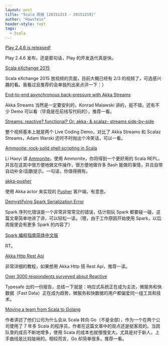 ```yaml
---
layout: post
title: "Scala 周报 [20151213 - 20151219]"
author: "Hawstein"
header-style: text
tags:
  - Scala
---
```


[Play 2.4.6 is released!](https://groups.google.com/forum/#!msg/play-framework/psGNQIC-b6Q/Mdx0JjCLAAAJ)

Play 2.4.6 发布，还是那句话，Play 的开发迭代真是快。

[Scala eXchange 2015](https://skillsmatter.com/conferences/6862-scala-exchange-2015#skillscasts)

Scala eXchange 2015 放视频的页面，目前大概已经有 2/3 的视频了，可选感兴趣的看。我看过且推荐的会单独列出来点评一下：）

[End-to-end asynchronous back-pressure with Akka Streams](https://skillsmatter.com/skillscasts/6869-workshop-end-to-end-asynchronous-back-pressure-with-akka-streams)

Akka Streams 当然是一定要安利的，Konrad Malawski 讲的，挺不错，还有不少 Demo 可以看（毕竟是在前线写代码的），推荐一看。

[Streams: reactive? functional? Or: akka- & scalaz- streams side-by-side](https://skillsmatter.com/skillscasts/6877-streams-reactive-functional-or-akka-and-scalaz-streams-side-by-side)

整个视频基本上就是两个 Live Coding Demo，对比了 Akka Streams 和 Scalaz Streams，Adam Warski 还时不时抛出个冷笑话，可以一看。

[Ammonite: rock-solid shell scripting in Scala](https://skillsmatter.com/skillscasts/6863-ammonite-rock-solid-shell-scripting-in-scala)

Li Haoyi 讲 [Ammonite](https://lihaoyi.github.io/Ammonite/)。使用 Ammonite，你将得到一个更好用的 Scala REPL，并且在这其中很方便地做文件操作，很方便地做许多 Bash 能做的事情，并且自带自动补全/函数提示。一句话，你值得拥有。

[akka-pusher](https://github.com/dtaniwaki/akka-pusher)

使用 Akka actor 来实现的 [Pusher](https://pusher.com/) 客户端，有意思。

[Demystifying Spark Serialization Error](http://www.cakesolutions.net/teamblogs/demystifying-spark-serialisation-error)

Spark 序列化错误是一个非常非常常见的错误，估计刚玩 Spark 都要碰一碰，这篇文章简单地讲了讲，可以轻松一读。（嗯，由于工作原因开始使用 Spark，以后周报里会有更多 Spark 的内容了）

[Spark 编程指南简体中文版](https://endymecy.gitbooks.io/spark-programming-guide-zh-cn/content/index.html)

RT。

[Akka Http Rest Api](http://www.bbartosz.com/blog/2015/12/14/akka-http-rest-api/)

非常详细的教程，如果想用 Akka Http 搭 Rest Api，推荐一读。

[Over 3000 respondents surveyed about Reactive](https://www.typesafe.com/blog/going-reactive-2016-microservices-fast-data-driving-adoption)

Typesafe 出的一份报告，总结一下就是：响应式系统正在成为主流，微服务和快数据（Fast Data）正在成为趋势，微服务和快数据的用户都偏爱同一组工具和技术。

[Moving a team from Scala to Golang](http://jimplush.com/talk/2015/12/19/moving-a-team-from-scala-to-golang/)

作者讲述了他们公司为什么会从 Scala 转向 Go（不是全部），作为一个在两个公司使用了 7 年多 Scala 的程序员，作者在这篇文章中的观点还是挺客观的。当团队里的成员不断地增多，使用 Scala 的成本也就慢慢变大。尤其是对于新人，上手曲线是比较陡峭的。相较而言，Go 却简单很多。推荐一看。
